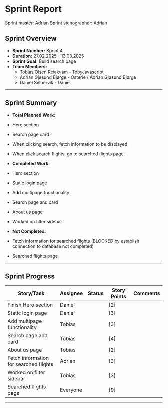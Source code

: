 # **Sprint Report**

Sprint master: Adrian
Sprint stenographer: Adrian

## **Sprint Overview**

- **Sprint Number:** Sprint 4
- **Duration:** 27.02.2025 - 13.03.2025
- **Sprint Goal:** Build search page
- **Team Members:**
  - Tobias Olsen Reiakvam - TobyJavascript
  - Adrian Gjøsund Bjørge - Osterie / Adrian Gjøsund Bjørge
  - Daniel Selbervik - Daniel

---

## **Sprint Summary**

- **Total Planned Work:**
- Hero section
- Search page card
- When clicking search, fetch information to be displayed
- When click search flights, go to searched flights page.

- **Completed Work:**
- Hero section
- Static login page
- Add multipage functionality
- Search page and card
- About us page
- Worked on filter sidebar

- **Not Completed:**
- Fetch information for searched flights (BLOCKED by establish connection to database not completed)
- Searched flights page

---

## **Sprint Progress**

| Story/Task                             | Assignee | Status | Story Points | Comments |
| -------------------------------------- | -------- | ------ | ------------ | -------- |
| Finish Hero section                    | Daniel   |        | [2]          |          |
| Static login page                      | Daniel   |        | [3]          |          |
| Add multipage functionality            | Tobias   |        | [3]          |          |
| Search page and card                   | Tobias   |        | [4]          |          |
| About us page                          | Tobias   |        | [2]          |          |
| Fetch information for searched flights | Adrian   |        | [3]          |          |
| Worked on filter sidebar               | Tobias   |        | [3]          |          |
| Searched flights page                  | Everyone |        | [9]          |          |

---
